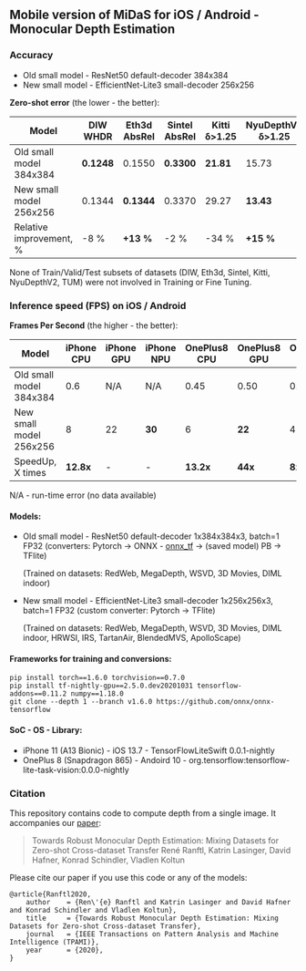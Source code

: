 ## Mobile version of MiDaS for iOS / Android - Monocular Depth Estimation

### Accuracy

* Old small model - ResNet50 default-decoder 384x384
* New small model - EfficientNet-Lite3 small-decoder 256x256

**Zero-shot error** (the lower - the better):

| Model |  DIW WHDR | Eth3d AbsRel | Sintel AbsRel | Kitti δ>1.25 | NyuDepthV2 δ>1.25 | TUM δ>1.25 |
|---|---|---|---|---|---|---|
| Old small model 384x384 | **0.1248** | 0.1550 | **0.3300** | **21.81** | 15.73 | 17.00 |
| New small model 256x256 | 0.1344 | **0.1344** | 0.3370 | 29.27 | **13.43** | **14.53** |
| Relative improvement, % | -8 % | **+13 %** | -2 % | -34 % | **+15 %** | **+15 %** |

None of Train/Valid/Test subsets of datasets (DIW, Eth3d, Sintel, Kitti, NyuDepthV2, TUM) were not involved in Training or Fine Tuning.

### Inference speed (FPS) on iOS / Android

**Frames Per Second** (the higher - the better):

| Model | iPhone CPU | iPhone GPU | iPhone NPU | OnePlus8 CPU | OnePlus8 GPU | OnePlus8 NNAPI |
|---|---|---|---|---|---|---|
| Old small model 384x384 | 0.6 | N/A | N/A | 0.45 | 0.50 | 0.50 |
| New small model 256x256 | 8 | 22 | **30** | 6 | **22** | 4 |
| SpeedUp, X times | **12.8x** | - | - | **13.2x** | **44x** | **8x** |

N/A - run-time error (no data available)


#### Models:

* Old small model - ResNet50 default-decoder 1x384x384x3, batch=1 FP32 (converters: Pytorch -> ONNX - [onnx_tf](https://github.com/onnx/onnx-tensorflow) -> (saved model) PB -> TFlite)

    (Trained on datasets: RedWeb, MegaDepth, WSVD, 3D Movies, DIML indoor)

* New small model - EfficientNet-Lite3 small-decoder 1x256x256x3, batch=1 FP32 (custom converter: Pytorch -> TFlite)

    (Trained on datasets: RedWeb, MegaDepth, WSVD, 3D Movies, DIML indoor, HRWSI, IRS, TartanAir, BlendedMVS, ApolloScape)

#### Frameworks for training and conversions:
```
pip install torch==1.6.0 torchvision==0.7.0
pip install tf-nightly-gpu==2.5.0.dev20201031 tensorflow-addons==0.11.2 numpy==1.18.0
git clone --depth 1 --branch v1.6.0 https://github.com/onnx/onnx-tensorflow
```

#### SoC - OS - Library:

* iPhone 11 (A13 Bionic) - iOS 13.7 - TensorFlowLiteSwift 0.0.1-nightly
* OnePlus 8 (Snapdragon 865) - Andoird 10 - org.tensorflow:tensorflow-lite-task-vision:0.0.0-nightly


### Citation

This repository contains code to compute depth from a single image. It accompanies our [paper](https://arxiv.org/abs/1907.01341v3):

>Towards Robust Monocular Depth Estimation: Mixing Datasets for Zero-shot Cross-dataset Transfer
René Ranftl, Katrin Lasinger, David Hafner, Konrad Schindler, Vladlen Koltun

Please cite our paper if you use this code or any of the models:
```
@article{Ranftl2020,
	author    = {Ren\'{e} Ranftl and Katrin Lasinger and David Hafner and Konrad Schindler and Vladlen Koltun},
	title     = {Towards Robust Monocular Depth Estimation: Mixing Datasets for Zero-shot Cross-dataset Transfer},
	journal   = {IEEE Transactions on Pattern Analysis and Machine Intelligence (TPAMI)},
	year      = {2020},
}
```
